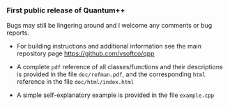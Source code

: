 ### First public release of Quantum++

Bugs may still be lingering around and I welcome any comments or bug reports.

- For building instructions and additional information see the main repository 
page https://github.com/vsoftco/qpp

- A complete `pdf` reference of all classes/functions and their descriptions 
is provided in the file `doc/refman.pdf`, 
and the corresponding `html` reference in the file `doc/html/index.html`

- A simple self-explanatory example is provided in the file `example.cpp`